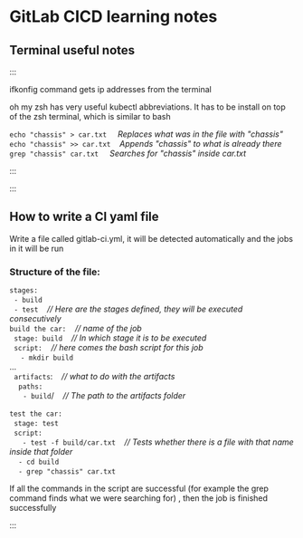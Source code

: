 # GitLab CICD learning notes

## Terminal useful notes
:::<terminal usage notes>

ifkonfig command gets ip addresses from the terminal

oh my zsh has very useful kubectl abbreviations. It has to be install on top of the zsh terminal, which is similar to bash

`echo "chassis" > car.txt` &nbsp;&nbsp;&nbsp; *Replaces what was in the file with "chassis"*  
`echo "chassis" >> car.txt` &nbsp;&nbsp;&nbsp;*Appends "chassis" to what is already there*  
`grep "chassis" car.txt`   &nbsp;&nbsp;&nbsp; *Searches for "chassis" inside car.txt*  

:::

:::<CI file structure>
## How to write a CI yaml file
Write a file called gitlab-ci.yml, it will be detected automatically and the jobs in it will be run

### Structure of the file:

`stages:`  
&nbsp;&nbsp;`- build`  
&nbsp;&nbsp;`- test`&nbsp;&nbsp;&nbsp;&nbsp;*//&nbsp;Here are the stages defined, they will be executed consecutively*  
`build the car:`&nbsp;&nbsp;&nbsp;&nbsp;*// name of the job*  
&nbsp;&nbsp;`stage: build`&nbsp;&nbsp;&nbsp;&nbsp;*// In which stage it is to be executed*  
&nbsp;&nbsp;`script:`&nbsp;&nbsp;&nbsp;&nbsp;*// here comes the bash script for this job*  
&nbsp;&nbsp;&nbsp;&nbsp;&nbsp;`- mkdir build`  
...  
&nbsp;&nbsp;`artifacts`:&nbsp;&nbsp;&nbsp;&nbsp;*// what to do with the artifacts*  
&nbsp;&nbsp;&nbsp;&nbsp;`paths:`  
&nbsp;&nbsp;&nbsp;&nbsp;&nbsp;&nbsp;`- build`/&nbsp;&nbsp;&nbsp;&nbsp;*// The path to the artifacts folder*  
<br>
`test the car:`  
&nbsp;&nbsp;`stage: test`   
&nbsp;&nbsp;`script:`  
&nbsp;&nbsp;&nbsp;&nbsp;` - test -f build/car.txt`&nbsp;&nbsp;&nbsp;&nbsp;*// Tests whether there is a file with that name inside that folder*  
&nbsp;&nbsp;&nbsp;&nbsp;`- cd build`  
&nbsp;&nbsp;&nbsp;&nbsp;`- grep "chassis" car.txt`  
  
  
If all the commands in the script are successful (for example the grep command finds what we were searching for) , then the job is finished successfully








:::